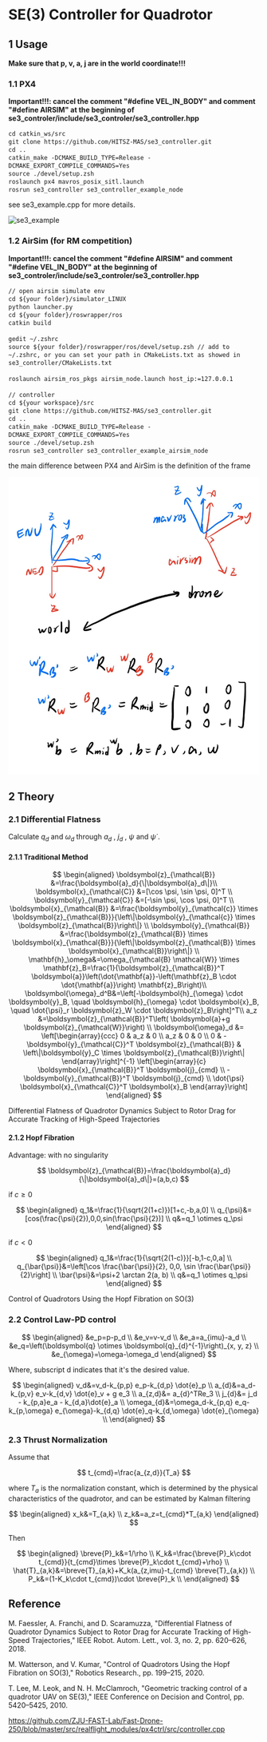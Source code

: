 # SE(3) Controller for Quadrotor



## 1 Usage

**Make sure that p, v, a, j are in the world coordinate!!!**

### 1.1 PX4

**Important!!!: cancel the comment "#define VEL_IN_BODY" and comment "#define AIRSIM" at the beginning of se3_controler/include/se3_controler/se3_controller.hpp**

```
cd catkin_ws/src
git clone https://github.com/HITSZ-MAS/se3_controller.git
cd ..
catkin_make -DCMAKE_BUILD_TYPE=Release -DCMAKE_EXPORT_COMPILE_COMMANDS=Yes
source ./devel/setup.zsh
roslaunch px4 mavros_posix_sitl.launch
rosrun se3_controller se3_controller_example_node
```

see se3_example.cpp for more details. 

![se3_example](attachments/se3_example.gif)

### 1.2 AirSim (for RM competition)

**Important!!!: cancel the comment "#define AIRSIM" and comment "#define VEL_IN_BODY" at the beginning of se3_controler/include/se3_controler/se3_controller.hpp**

```
// open airsim simulate env
cd ${your folder}/simulator_LINUX
python launcher.py
cd ${your folder}/roswrapper/ros
catkin build

gedit ~/.zshrc
source ${your folder}/roswrapper/ros/devel/setup.zsh // add to ~/.zshrc, or you can set your path in CMakeLists.txt as showed in se3_controller/CMakeLists.txt

roslaunch airsim_ros_pkgs airsim_node.launch host_ip:=127.0.0.1

// controller
cd ${your workspace}/src
git clone https://github.com/HITSZ-MAS/se3_controller.git
cd ..
catkin_make -DCMAKE_BUILD_TYPE=Release -DCMAKE_EXPORT_COMPILE_COMMANDS=Yes
source ./devel/setup.zsh
rosrun se3_controller se3_controller_example_airsim_node
```

the main difference between PX4 and AirSim is the definition of the frame

![PX4_vs_AirSim](attachments/PX4_vs_AirSim.jpg)

## 2 Theory

### 2.1 Differential Flatness

Calculate $q_d$ and $\omega_d$ through $a_d$ , $j_d$ , $\psi$ and $\dot{\psi}$ .

#### 2.1.1 Traditional Method

$$
\begin{aligned}
\boldsymbol{z}_{\mathcal{B}} &=\frac{\boldsymbol{a}_d}{\|\boldsymbol{a}_d\|}\\
\boldsymbol{x}_{\mathcal{C}} &=[\cos \psi, \sin \psi, 0]^T \\
\boldsymbol{y}_{\mathcal{C}} &=[-\sin \psi, \cos \psi, 0]^T \\
\boldsymbol{x}_{\mathcal{B}} &=\frac{\boldsymbol{y}_{\mathcal{c}} \times \boldsymbol{z}_{\mathcal{B}}}{\left\|\boldsymbol{y}_{\mathcal{c}} \times \boldsymbol{z}_{\mathcal{B}}\right\|} \\
\boldsymbol{y}_{\mathcal{B}} &=\frac{\boldsymbol{z}_{\mathcal{B}} \times \boldsymbol{x}_{\mathcal{B}}}{\left\|\boldsymbol{z}_{\mathcal{B}} \times \boldsymbol{x}_{\mathcal{B}}\right\|} \\
\mathbf{h}_\omega&=\omega_{\mathcal{B} \mathcal{W}} \times \mathbf{z}_B=\frac{1}{\boldsymbol{z}_{\mathcal{B}}^T \boldsymbol{a}}\left(\dot{\mathbf{a}}-\left(\mathbf{z}_B \cdot \dot{\mathbf{a}}\right) \mathbf{z}_B\right)\\
\boldsymbol{\omega}_d^B&=\left[-\boldsymbol{h}_{\omega} \cdot \boldsymbol{y}_B, \quad \boldsymbol{h}_{\omega} \cdot \boldsymbol{x}_B, \quad \dot{\psi}_r \boldsymbol{z}_W \cdot \boldsymbol{z}_B\right]^T\\
a_z &=\boldsymbol{z}_{\mathcal{B}}^T\left( \boldsymbol{a}+g \boldsymbol{z}_{\mathcal{W}}\right) \\
\boldsymbol{\omega}_d &=
\left[\begin{array}{ccc}
0 & a_z & 0 \\
a_z & 0 & 0 \\
0 & -\boldsymbol{y}_{\mathcal{C}}^T \boldsymbol{z}_{\mathcal{B}} & \left\|\boldsymbol{y}_C \times \boldsymbol{z}_{\mathcal{B}}\right\|
\end{array}\right]^{-1} 
\left[\begin{array}{c}
 \boldsymbol{x}_{\mathcal{B}}^T \boldsymbol{j}_{cmd} \\
-\boldsymbol{y}_{\mathcal{B}}^T \boldsymbol{j}_{cmd} \\
\dot{\psi} \boldsymbol{x}_{\mathcal{C}}^T \boldsymbol{x}_B
\end{array}\right]
\end{aligned}
$$

Differential Flatness  of Quadrotor Dynamics Subject to Rotor Drag for Accurate Tracking of  High-Speed Trajectories

#### 2.1.2 Hopf Fibration

Advantage: with no singularity

$$
\boldsymbol{z}_{\mathcal{B}}=\frac{\boldsymbol{a}_d}{\|\boldsymbol{a}_d\|}=(a,b,c)
$$

if $c\geq0$

$$
\begin{aligned} 
q_1&=\frac{1}{\sqrt{2(1+c)}}[1+c,-b,a,0] \\
q_{\psi}&=[cos(\frac{\psi}{2}),0,0,sin(\frac{\psi}{2})] \\
q&=q_1 \otimes q_\psi
\end{aligned}
$$

if $c<0$

$$
\begin{aligned} 
q_1&=\frac{1}{\sqrt{2(1-c)}}[-b,1-c,0,a] \\
q_{\bar{\psi}}&=\left[\cos \frac{\bar{\psi}}{2}, 0,0, \sin \frac{\bar{\psi}}{2}\right] \\
\bar{\psi}&=\psi+2 \arctan 2(a, b) \\
q&=q_1 \otimes q_\psi
\end{aligned}
$$

Control of Quadrotors Using the Hopf Fibration on SO(3)

### 2.2 Control Law-PD control

$$
\begin{aligned}
&e_p=p-p_d \\
&e_v=v-v_d \\
&e_a=a_{imu}-a_d \\
&e_q=\left(\boldsymbol{q} \otimes \boldsymbol{q}_{d}^{-1}\right)_{x, y, z} \\
&e_{\omega}=\omega-\omega_d
\end{aligned}
$$

Where, subscript d indicates that it's the desired value.

$$
\begin{aligned}
v_d&=v_d-k_{p,p} e_p-k_{d,p} \dot{e}_p \\
a_{d}&=a_d-k_{p,v} e_v-k_{d,v} \dot{e}_v + g e_3 \\
a_{z,d}&= a_{d}^TRe_3 \\
j_{d}&= j_d - k_{p,a}e_a - k_{d,a}\dot{e}_a \\
\omega_{d}&=\omega_d-k_{p,q} e_q-k_{p,\omega} e_{\omega}-k_{d,q} \dot{e}_q-k_{d,\omega} \dot{e}_{\omega} \\
\end{aligned}
$$

### 2.3 Thrust Normalization

Assume that

$$
t_{cmd}=\frac{a_{z,d}}{T_a}
$$

where $T_a$ is the normalization constant, which is determined by the physical characteristics of the quadrotor, and can be estimated by Kalman filtering

$$
\begin{aligned}
x_k&=T_{a,k} \\
z_k&=a_z=t_{cmd}*T_{a,k}
\end{aligned}
$$

Then

$$
\begin{aligned}
\breve{P}_k&=1/\rho \\
K_k&=\frac{\breve{P}_k\cdot t_{cmd}}{t_{cmd}\times \breve{P}_k\cdot t_{cmd}+\rho} \\
\hat{T}_{a,k}&=\breve{T}_{a,k}+K_k(a_{z,imu}-t_{cmd} \breve{T}_{a,k}) \\
P_k&=(1-K_k\cdot t_{cmd})\cdot \breve{P}_k \\
\end{aligned}
$$

## Reference

M. Faessler, A. Franchi, and D. Scaramuzza, "Differential Flatness  of Quadrotor Dynamics Subject to Rotor Drag for Accurate Tracking of  High-Speed Trajectories," IEEE Robot. Autom. Lett., vol. 3, no. 2, pp. 620–626, 2018.

M. Watterson, and V. Kumar, "Control of Quadrotors Using the Hopf  Fibration on SO(3),"  Robotics Research., pp. 199–215, 2020.

T. Lee, M. Leok, and N. H. McClamroch, "Geometric tracking control of a quadrotor UAV on SE(3)," IEEE Conference on Decision and Control, pp. 5420–5425, 2010. 

https://github.com/ZJU-FAST-Lab/Fast-Drone-250/blob/master/src/realflight_modules/px4ctrl/src/controller.cpp
